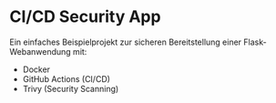 # CI/CD Security App

Ein einfaches Beispielprojekt zur sicheren Bereitstellung einer Flask-Webanwendung mit:
- Docker
- GitHub Actions (CI/CD)
- Trivy (Security Scanning)
